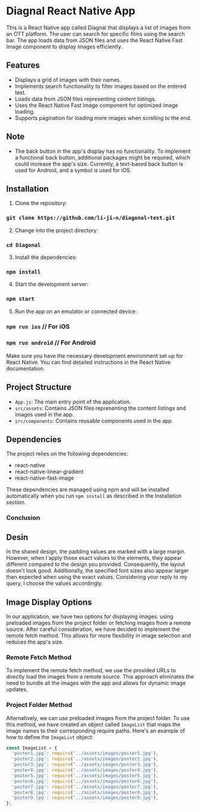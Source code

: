 # Diagnal React Native App

This is a React Native app called Diagnal that displays a list of images from an OTT platform. The user can search for specific films using the search bar. The app loads data from JSON files and uses the React Native Fast Image component to display images efficiently.

## Features

- Displays a grid of images with their names.
- Implements search functionality to filter images based on the entered text.
- Loads data from JSON files representing content listings.
- Uses the React Native Fast Image component for optimized image loading.
- Supports pagination for loading more images when scrolling to the end.

## Note
- The back button in the app's display has no functionality. To implement a functional back button, additional packages might be required, which could increase the app's size. Currently, a text-based back button is used for Android, and a symbol is used for iOS.

## Installation

1. Clone the repository:

### `git clone https://github.com/li-ji-n/diagonal-test.git`

2. Change into the project directory:

### `cd Diagonal`

3. Install the dependencies:

### `npm install`

4. Start the development server:

### `npm start`

5. Run the app on an emulator or connected device:

### `npm run ios` // For iOS
### `npm run android` // For Android




Make sure you have the necessary development environment set up for React Native. You can find detailed instructions in the React Native documentation.

## Project Structure

- `App.js`: The main entry point of the application.
- `src/assets`: Contains JSON files representing the content listings and images used in the app.
- `src/components`: Contains reusable components used in the app.


## Dependencies

The project relies on the following dependencies:

- react-native
- react-native-linear-gradient
- react-native-fast-image

These dependencies are managed using npm and will be installed automatically when you run `npm install` as described in the Installation section.


### Conclusion

## Desin
In the shared design, the padding values are marked with a large margin. However, when I apply those exact values to the elements, they appear different compared to the design you provided. Consequently, the layout doesn't look good. Additionally, the specified font sizes also appear larger than expected when using the exact values. Considering your reply to my query, I choose the values accordingly.

## Image Display Options

In our application, we have two options for displaying images: using preloaded images from the project folder or fetching images from a remote source. After careful consideration, we have decided to implement the remote fetch method. This allows for more flexibility in image selection and reduces the app's size.

### Remote Fetch Method

To implement the remote fetch method, we use the provided URLs to directly load the images from a remote source. This approach eliminates the need to bundle all the images with the app and allows for dynamic image updates.

### Project Folder Method

Alternatively, we can use preloaded images from the project folder. To use this method, we have created an object called `ImageList` that maps the image names to their corresponding require paths. Here's an example of how to define the `ImageList` object:

```javascript
const ImageList = {
  'poster1.jpg': require('../assets/images/poster1.jpg'),
  'poster2.jpg': require('../assets/images/poster2.jpg'),
  'poster3.jpg': require('../assets/images/poster3.jpg'),
  'poster4.jpg': require('../assets/images/poster4.jpg'),
  'poster5.jpg': require('../assets/images/poster5.jpg'),
  'poster6.jpg': require('../assets/images/poster6.jpg'),
  'poster7.jpg': require('../assets/images/poster7.jpg'),
  'poster8.jpg': require('../assets/images/poster8.jpg'),
  'poster9.jpg': require('../assets/images/poster9.jpg'),
};


